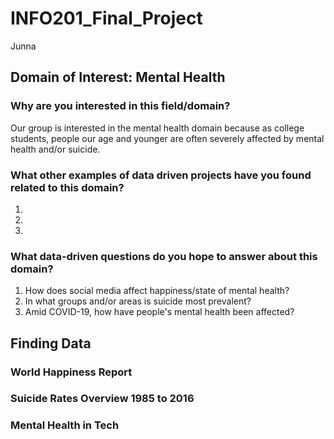 # INFO201_Final_Project
Junna

## Domain of Interest: Mental Health
### Why are you interested in this field/domain?
Our group is interested in the mental health domain because as college students, people our age and younger are often severely affected by mental health and/or suicide.
### What other examples of data driven projects have you found related to this domain?
1. 
2.
3. 
### What data-driven questions do you hope to answer about this domain?
1. How does social media affect happiness/state of mental health?
2. In what groups and/or areas is suicide most prevalent?
3. Amid COVID-19, how have people's mental health been affected?

## Finding Data
### World Happiness Report

### Suicide Rates Overview 1985 to 2016

### Mental Health in Tech
